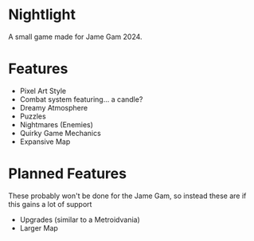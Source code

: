 # Nightlight
A small game made for Jame Gam 2024.

# Features
- Pixel Art Style
- Combat system featuring... a candle?
- Dreamy Atmosphere
- Puzzles
- Nightmares (Enemies)
- Quirky Game Mechanics
- Expansive Map

# Planned Features
These probably won't be done for the Jame Gam, so instead these are if this gains a lot of support
- Upgrades (similar to a Metroidvania)
- Larger Map

  
 
